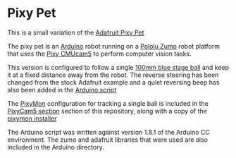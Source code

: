 # Pixy Pet
This is a small variation of the [Adafruit Pixy Pet](https://learn.adafruit.com/pixy-pet-robot-color-vision-follower-using-pixycam/overview)

The pixy pet is an [Arduino](https://store.arduino.cc/arduino-leonardo-with-headers) robot running on a [Pololu Zumo](https://www.pololu.com/category/169/zumo-robot-for-arduino) robot platform that uses the [Pixy CMUcam5](http://charmedlabs.com/default/pixy-cmucam5/) to perform computer vision tasks.

This version is configured to follow a single [100mm blue stage ball](https://www.firetoys.co.uk/juggling-equipment/juggling-balls/stage-balls/sil-x-100mm-stage-ball.html) and keep it at a fixed distance away from the robot. The reverse steering has been changed from the stock Adafruit example and a quiet reversing beep has also been added in the [Arduino script](Arduino/Pixy/pixypet.ino)

The [PixyMon](http://cmucam.org/projects/cmucam5/wiki/Install_PixyMon_on_Windows_Vista_7_8) configuration for tracking a single ball is included in the [PixyCam5 section](PixyCMUCam5/Config/pixypet.prm) section of this repository, along with a copy of the [pixymon installer](PixyCMUCam5/App/pixymon_windows-2.0.9.exe)

The Arduino script was written against version 1.8.1 of the Arduino CC environment. The zumo and adafruit libraries that were used are also included in the Arduino directory.